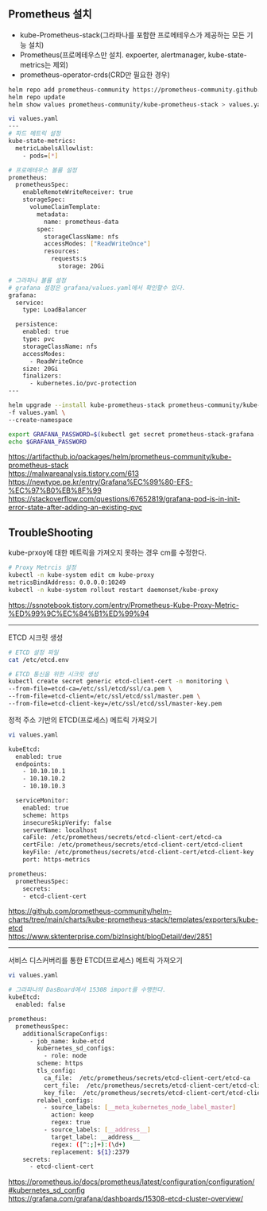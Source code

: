 ## Prometheus 설치
- kube-Prometheus-stack(그라파나를 포함한 프로메테우스가 제공하는 모든 기능 설치)
- Prometheus(프로메테우스만 설치. expoerter, alertmanager, kube-state-metrics는 제외)
- prometheus-operator-crds(CRD만 필요한 경우)

```sh
helm repo add prometheus-community https://prometheus-community.github.io/helm-charts
helm repo update
helm show values prometheus-community/kube-prometheus-stack > values.yaml 

vi values.yaml
---
# 파드 메트릭 설정
kube-state-metrics:
  metricLabelsAllowlist:
    - pods=[*]

# 프로메테우스 볼륨 설정
prometheus:
  prometheusSpec:
    enableRemoteWriteReceiver: true
    storageSpec: 
      volumeClaimTemplate:
        metadata:
          name: prometheus-data
        spec:
          storageClassName: nfs
          accessModes: ["ReadWriteOnce"]
          resources:
            requests:s
              storage: 20Gi

# 그라파나 볼륨 설정
# grafana 설정은 grafana/values.yaml에서 확인할수 있다.
grafana:
  service:
    type: LoadBalancer

  persistence:
    enabled: true
    type: pvc
    storageClassName: nfs
    accessModes:
      - ReadWriteOnce
    size: 20Gi    
    finalizers:
      - kubernetes.io/pvc-protection
---

helm upgrade --install kube-prometheus-stack prometheus-community/kube-prometheus-stack \
-f values.yaml \
--create-namespace

export GRAFANA_PASSWORD=$(kubectl get secret prometheus-stack-grafana -n monitoring -o jsonpath="{.data.admin-password}" | base64 -d)
echo $GRAFANA_PASSWORD
```
https://artifacthub.io/packages/helm/prometheus-community/kube-prometheus-stack  
https://malwareanalysis.tistory.com/613
https://newtype.pe.kr/entry/Grafana%EC%99%80-EFS-%EC%97%B0%EB%8F%99  
https://stackoverflow.com/questions/67652819/grafana-pod-is-in-init-error-state-after-adding-an-existing-pvc  

## TroubleShooting 
kube-prxoy에 대한 메트릭을 가져오지 못하는 경우 cm를 수정한다.
```sh
# Proxy Metrcis 설정
kubectl -n kube-system edit cm kube-proxy
metricsBindAddress: 0.0.0.0:10249
kubectl -n kube-system rollout restart daemonset/kube-proxy
```
https://ssnotebook.tistory.com/entry/Prometheus-Kube-Proxy-Metric-%ED%99%9C%EC%84%B1%ED%99%94  

---

ETCD 시크릿 생성
```sh
# ETCD 설정 파일 
cat /etc/etcd.env

# ETCD 통신을 위한 시크릿 생성
kubectl create secret generic etcd-client-cert -n monitoring \
--from-file=etcd-ca=/etc/ssl/etcd/ssl/ca.pem \
--from-file=etcd-client=/etc/ssl/etcd/ssl/master.pem \
--from-file=etcd-client-key=/etc/ssl/etcd/ssl/master-key.pem
```

정적 주소 기반의 ETCD(프로세스) 메트릭 가져오기
```sh
vi values.yaml

kubeEtcd:
  enabled: true
  endpoints:
    - 10.10.10.1
    - 10.10.10.2
    - 10.10.10.3

  serviceMonitor:
    enabled: true
    scheme: https
    insecureSkipVerify: false
    serverName: localhost
    caFile: /etc/prometheus/secrets/etcd-client-cert/etcd-ca
    certFile: /etc/prometheus/secrets/etcd-client-cert/etcd-client
    keyFile: /etc/prometheus/secrets/etcd-client-cert/etcd-client-key
    port: https-metrics

prometheus:
  prometheusSpec:
    secrets:
    - etcd-client-cert
```
https://github.com/prometheus-community/helm-charts/tree/main/charts/kube-prometheus-stack/templates/exporters/kube-etcd    
https://www.sktenterprise.com/bizInsight/blogDetail/dev/2851

---

서비스 디스커버리를 통한 ETCD(프로세스) 메트릭 가져오기
```sh
vi values.yaml

# 그라파나의 DasBoard에서 15308 import를 수행한다.
kubeEtcd:
  enabled: false

prometheus:
  prometheusSpec:
    additionalScrapeConfigs:
      - job_name: kube-etcd
        kubernetes_sd_configs:
          - role: node
        scheme: https
        tls_config:
          ca_file:  /etc/prometheus/secrets/etcd-client-cert/etcd-ca
          cert_file:  /etc/prometheus/secrets/etcd-client-cert/etcd-client
          key_file:  /etc/prometheus/secrets/etcd-client-cert/etcd-client-key
        relabel_configs:
          - source_labels: [__meta_kubernetes_node_label_master]
            action: keep
            regex: true
          - source_labels: [__address__]
            target_label: __address__
            regex: ([^:;]+):(\d+)
            replacement: ${1}:2379
    secrets:
      - etcd-client-cert
```
https://prometheus.io/docs/prometheus/latest/configuration/configuration/#kubernetes_sd_config  
https://grafana.com/grafana/dashboards/15308-etcd-cluster-overview/  
